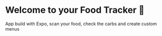 # Welcome to your Food Tracker 👋

App build with Expo, scan your food, check the carbs and create custom menus
